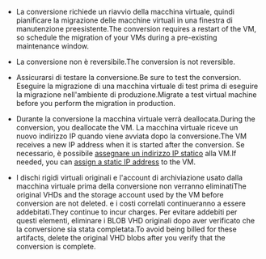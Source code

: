 
* <span data-ttu-id="ac012-101">La conversione richiede un riavvio della macchina virtuale, quindi pianificare la migrazione delle macchine virtuali in una finestra di manutenzione preesistente.</span><span class="sxs-lookup"><span data-stu-id="ac012-101">The conversion requires a restart of the VM, so schedule the migration of your VMs during a pre-existing maintenance window.</span></span> 

* <span data-ttu-id="ac012-102">La conversione non è reversibile.</span><span class="sxs-lookup"><span data-stu-id="ac012-102">The conversion is not reversible.</span></span> 

* <span data-ttu-id="ac012-103">Assicurarsi di testare la conversione.</span><span class="sxs-lookup"><span data-stu-id="ac012-103">Be sure to test the conversion.</span></span> <span data-ttu-id="ac012-104">Eseguire la migrazione di una macchina virtuale di test prima di eseguire la migrazione nell'ambiente di produzione.</span><span class="sxs-lookup"><span data-stu-id="ac012-104">Migrate a test virtual machine before you perform the migration in production.</span></span>

* <span data-ttu-id="ac012-105">Durante la conversione la macchina virtuale verrà deallocata.</span><span class="sxs-lookup"><span data-stu-id="ac012-105">During the conversion, you deallocate the VM.</span></span> <span data-ttu-id="ac012-106">La macchina virtuale riceve un nuovo indirizzo IP quando viene avviata dopo la conversione.</span><span class="sxs-lookup"><span data-stu-id="ac012-106">The VM receives a new IP address when it is started after the conversion.</span></span> <span data-ttu-id="ac012-107">Se necessario, è possibile [assegnare un indirizzo IP statico](../articles/virtual-network/virtual-network-ip-addresses-overview-arm.md) alla VM.</span><span class="sxs-lookup"><span data-stu-id="ac012-107">If needed, you can [assign a static IP address](../articles/virtual-network/virtual-network-ip-addresses-overview-arm.md) to the VM.</span></span>

* <span data-ttu-id="ac012-108">I dischi rigidi virtuali originali e l'account di archiviazione usato dalla macchina virtuale prima della conversione non verranno eliminati</span><span class="sxs-lookup"><span data-stu-id="ac012-108">The original VHDs and the storage account used by the VM before conversion are not deleted.</span></span> <span data-ttu-id="ac012-109">e i costi correlati continueranno a essere addebitati.</span><span class="sxs-lookup"><span data-stu-id="ac012-109">They continue to incur charges.</span></span> <span data-ttu-id="ac012-110">Per evitare addebiti per questi elementi, eliminare i BLOB VHD originali dopo aver verificato che la conversione sia stata completata.</span><span class="sxs-lookup"><span data-stu-id="ac012-110">To avoid being billed for these artifacts, delete the original VHD blobs after you verify that the conversion is complete.</span></span>
